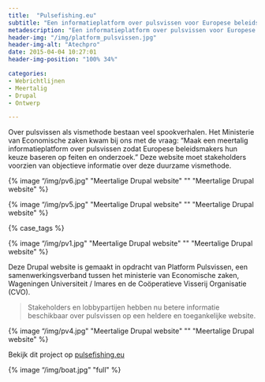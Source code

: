 ```yaml
---
title:  "Pulsefishing.eu"
subtitle: "Een informatieplatform over pulsvissen voor Europese beleidsmakers"
metadescription: "Een informatieplatform over pulsvissen voor Europese beleidsmakers"
header-img: "/img/platform_pulsvissen.jpg"
header-img-alt: "Atechpro"
date: 2015-04-04 10:27:01
header-img-position: "100% 34%"

categories:
- Webrichtlijnen
- Meertalig
- Drupal
- Ontwerp

---
```


Over pulsvissen als vismethode bestaan veel spookverhalen. Het Ministerie van Economische zaken kwam bij ons met de vraag: “Maak een meertalig informatieplatform over pulsvissen zodat Europese beleidsmakers hun keuze baseren op feiten en onderzoek.” Deze website moet stakeholders voorzien van objectieve informatie over deze duurzame vismethode.

{% image “/img/pv6.jpg" "Meertalige Drupal website" "" "Meertalige Drupal website" %}

{% image “/img/pv5.jpg" "Meertalige Drupal website" "" "Meertalige Drupal website" %}

{% case_tags %}

{% image “/img/pv1.jpg" "Meertalige Drupal website" "" "Meertalige Drupal website" %}

Deze Drupal website is gemaakt in opdracht van Platform Pulsvissen, een samenwerkingsverband tussen het ministerie van Economische zaken, Wageningen Universiteit / Imares en de Coöperatieve Visserij Organisatie (CVO).

> Stakeholders en lobbypartijen hebben nu betere informatie beschikbaar over pulsvissen op een heldere en toegankelijke website.

{% image “/img/pv4.jpg" "Meertalige Drupal website" "" "Meertalige Drupal website" %}

Bekijk dit project op <a href="http://pulsefishing.eu/" target="_blank">pulsefishing.eu</a>

{% image “/img/boat.jpg" "full" %}
